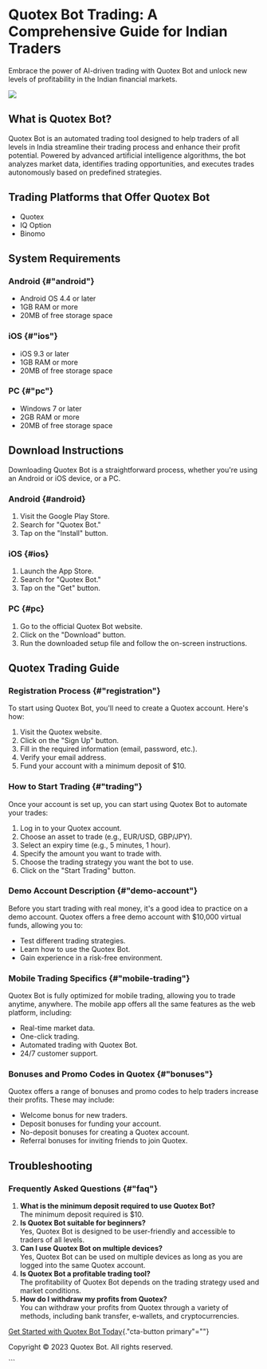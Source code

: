 

# Quotex Bot Trading: A Comprehensive Guide for Indian Traders

Embrace the power of AI-driven trading with Quotex Bot and unlock new
levels of profitability in the Indian financial markets.

[![](https://static.quotex.io/files/4_en/300_250.jpg)](https://traff.sbs/brokerqxlid)




## What is Quotex Bot?

Quotex Bot is an automated trading tool designed to help traders of all
levels in India streamline their trading process and enhance their
profit potential. Powered by advanced artificial intelligence
algorithms, the bot analyzes market data, identifies trading
opportunities, and executes trades autonomously based on predefined
strategies.

## Trading Platforms that Offer Quotex Bot

-   Quotex
-   IQ Option
-   Binomo

## System Requirements

### Android {#"android"}

-   Android OS 4.4 or later
-   1GB RAM or more
-   20MB of free storage space

### iOS {#"ios"}

-   iOS 9.3 or later
-   1GB RAM or more
-   20MB of free storage space

### PC {#"pc"}

-   Windows 7 or later
-   2GB RAM or more
-   20MB of free storage space

## Download Instructions

Downloading Quotex Bot is a straightforward process, whether you\'re
using an Android or iOS device, or a PC.

### Android {#android}

1.  Visit the Google Play Store.
2.  Search for "Quotex Bot."
3.  Tap on the "Install" button.

### iOS {#ios}

1.  Launch the App Store.
2.  Search for "Quotex Bot."
3.  Tap on the "Get" button.

### PC {#pc}

1.  Go to the official Quotex Bot website.
2.  Click on the "Download" button.
3.  Run the downloaded setup file and follow the on-screen instructions.

## Quotex Trading Guide

### Registration Process {#"registration"}

To start using Quotex Bot, you\'ll need to create a Quotex account.
Here\'s how:

1.  Visit the Quotex website.
2.  Click on the "Sign Up" button.
3.  Fill in the required information (email, password, etc.).
4.  Verify your email address.
5.  Fund your account with a minimum deposit of \$10.

### How to Start Trading {#"trading"}

Once your account is set up, you can start using Quotex Bot to automate
your trades:

1.  Log in to your Quotex account.
2.  Choose an asset to trade (e.g., EUR/USD, GBP/JPY).
3.  Select an expiry time (e.g., 5 minutes, 1 hour).
4.  Specify the amount you want to trade with.
5.  Choose the trading strategy you want the bot to use.
6.  Click on the "Start Trading" button.

### Demo Account Description {#"demo-account"}

Before you start trading with real money, it\'s a good idea to practice
on a demo account. Quotex offers a free demo account with \$10,000
virtual funds, allowing you to:

-   Test different trading strategies.
-   Learn how to use the Quotex Bot.
-   Gain experience in a risk-free environment.

### Mobile Trading Specifics {#"mobile-trading"}

Quotex Bot is fully optimized for mobile trading, allowing you to trade
anytime, anywhere. The mobile app offers all the same features as the
web platform, including:

-   Real-time market data.
-   One-click trading.
-   Automated trading with Quotex Bot.
-   24/7 customer support.

### Bonuses and Promo Codes in Quotex {#"bonuses"}

Quotex offers a range of bonuses and promo codes to help traders
increase their profits. These may include:

-   Welcome bonus for new traders.
-   Deposit bonuses for funding your account.
-   No-deposit bonuses for creating a Quotex account.
-   Referral bonuses for inviting friends to join Quotex.

## Troubleshooting

### Frequently Asked Questions {#"faq"}

1.  **What is the minimum deposit required to use Quotex Bot?**\
    The minimum deposit required is \$10.
2.  **Is Quotex Bot suitable for beginners?**\
    Yes, Quotex Bot is designed to be user-friendly and accessible to
    traders of all levels.
3.  **Can I use Quotex Bot on multiple devices?**\
    Yes, Quotex Bot can be used on multiple devices as long as you are
    logged into the same Quotex account.
4.  **Is Quotex Bot a profitable trading tool?**\
    The profitability of Quotex Bot depends on the trading strategy used
    and market conditions.
5.  **How do I withdraw my profits from Quotex?**\
    You can withdraw your profits from Quotex through a variety of
    methods, including bank transfer, e-wallets, and cryptocurrencies.

[Get Started with Quotex Bot
Today](\%22https://traff.sbs/brokerqxlid\%22){."cta-button
primary"=""}

Copyright © 2023 Quotex Bot. All rights reserved.

\`\`\`

